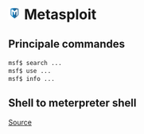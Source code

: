 # ![](img/metasploit_25.png) Metasploit

## Principale commandes

    msf$ search ...
    msf$ use ...
    msf$ info ...

## Shell to meterpreter shell

[Source](https://infosecwriteups.com/metasploit-upgrade-normal-shell-to-meterpreter-shell-2f09be895646)